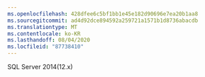 ```yaml
---
ms.openlocfilehash: 428dfee6c5bf1bb1e45e182d90696e7ea20b1aa8
ms.sourcegitcommit: ad4d92dce894592a259721a1571b1d8736abacdb
ms.translationtype: MT
ms.contentlocale: ko-KR
ms.lasthandoff: 08/04/2020
ms.locfileid: "87738410"
---
```

 SQL Server 2014(12.x)